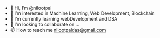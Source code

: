 - 👋 Hi, I’m @nilootpal
- 👀 I’m interested in Machine Learning, Web Development, Blockchain
- 🌱 I’m currently learning webDevelopment and DSA
- 💞️ I’m looking to collaborate on ...
- 📫 How to reach me nilootpaldas@gmail.com

<!---
nilootpal/nilootpal is a ✨ special ✨ repository because its `README.md` (this file) appears on your GitHub profile.
You can click the Preview link to take a look at your changes.
--->
